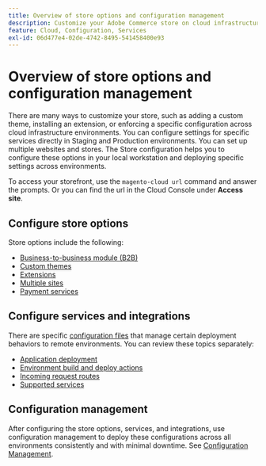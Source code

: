 ```yaml
---
title: Overview of store options and configuration management
description: Customize your Adobe Commerce store on cloud infrastructure.
feature: Cloud, Configuration, Services
exl-id: 06d477e4-02de-4742-8495-541458400e93
---
```

# Overview of store options and configuration management

There are many ways to customize your store, such as adding a custom theme, installing an extension, or enforcing a specific configuration across cloud infrastructure environments. You can configure settings for specific services directly in Staging and Production environments. You can set up multiple websites and stores. The Store configuration helps you to configure these options in your local workstation and deploying specific settings across environments.

To access your storefront, use the `magento-cloud url` command and answer the prompts. Or you can find the url in the Cloud Console under **Access site**.

## Configure store options

Store options include the following:

* [Business-to-business module (B2B)](b2b-module.md)
* [Custom themes](custom-theme.md)
* [Extensions](extensions.md)
* [Multiple sites](multiple-sites.md)
* [Payment services](paypal.md)

## Configure services and integrations

There are specific [configuration files](../environment/overview.md) that manage certain deployment behaviors to remote environments. You can review these topics separately:

* [Application deployment](../application/configure-app-yaml.md)
* [Environment build and deploy actions](../environment/configure-env-yaml.md)
* [Incoming request routes](../routes/routes-yaml.md)
* [Supported services](../services/services-yaml.md)

## Configuration management

After configuring the store options, services, and integrations, use configuration management to deploy these configurations across all environments consistently and with minimal downtime. See [Configuration Management](store-settings.md).
